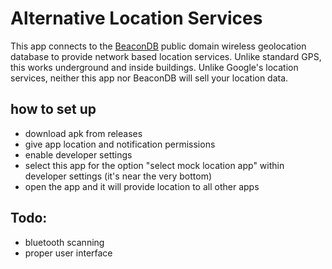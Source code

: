 # Alternative Location Services

This app connects to the [BeaconDB](https://beacondb.net/) public domain wireless geolocation
database to provide network based location services. Unlike standard GPS, this works underground
and inside buildings. Unlike Google's location services, neither this app nor BeaconDB will sell
your location data.

## how to set up
- download apk from releases
- give app location and notification permissions
- enable developer settings
- select this app for the option "select mock location app" within developer settings (it's near the very bottom)
- open the app and it will provide location to all other apps

## Todo:
- bluetooth scanning
- proper user interface